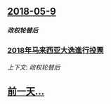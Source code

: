 ## [2018-05-9](/news/2018/05/9/index.md)

##### 政权轮替后
### [2018年马来西亚大选進行投票 ](/news/2018/05/9/2018年马来西亚大选進行投票.md)
_上下文: 政权轮替后_

## [前一天...](/news/2018/05/7/index.md)

